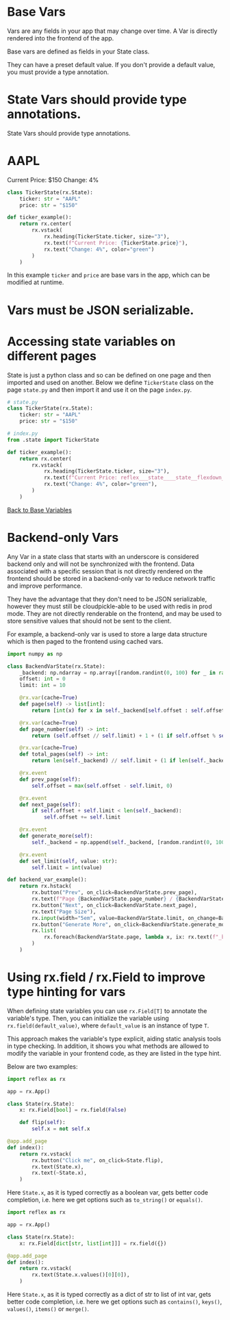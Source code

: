 # Base Vars

Vars are any fields in your app that may change over time. A Var is directly rendered into the frontend of the app.

Base vars are defined as fields in your State class.

They can have a preset default value. If you don't provide a default value, you must provide a type annotation.

<div data-orientation="vertical" data-variant="classic">
<div data-orientation="vertical" data-state="closed"></div>
</div>

# State Vars should provide type annotations.

State Vars should provide type annotations.

# AAPL

Current Price: $150
Change: 4%

```python
class TickerState(rx.State):
    ticker: str = "AAPL"
    price: str = "$150"

def ticker_example():
    return rx.center(
        rx.vstack(
            rx.heading(TickerState.ticker, size="3"),
            rx.text(f"Current Price: {TickerState.price}"),
            rx.text("Change: 4%", color="green")
        )
    )
```

In this example `ticker` and `price` are base vars in the app, which can be modified at runtime.

# Vars must be JSON serializable.

# Accessing state variables on different pages

State is just a python class and so can be defined on one page and then imported and used on another. Below we define `TickerState` class on the page `state.py` and then import it and use it on the page `index.py`.

```python
# state.py
class TickerState(rx.State):
    ticker: str = "AAPL"
    price: str = "$150"
```

```python
# index.py
from .state import TickerState

def ticker_example():
    return rx.center(
        rx.vstack(
            rx.heading(TickerState.ticker, size="3"),
            rx.text(f"Current Price: reflex___state____state__flexdown___modules____a4e3de79f19b87b4f4fce3d5f729c6b6b225d8d968533932d2e49adf411f2694____ticker_state.price", font_size="md"),
            rx.text("Change: 4%", color="green"),
        )
    )
```

[Back to Base Variables](/docs/vars/base-vars/#backend-only-vars)

# Backend-only Vars

Any Var in a state class that starts with an underscore is considered backend only and will not be synchronized with the frontend. Data associated with a specific session that is not directly rendered on the frontend should be stored in a backend-only var to reduce network traffic and improve performance.

They have the advantage that they don't need to be JSON serializable, however they must still be cloudpickle-able to be used with redis in prod mode. They are not directly renderable on the frontend, and may be used to store sensitive values that should not be sent to the client.

For example, a backend-only var is used to store a large data structure which is then paged to the frontend using cached vars.

```python
import numpy as np

class BackendVarState(rx.State):
    _backend: np.ndarray = np.array([random.randint(0, 100) for _ in range(100)])
    offset: int = 0
    limit: int = 10

    @rx.var(cache=True)
    def page(self) -> list[int]:
        return [int(x) for x in self._backend[self.offset : self.offset + self.limit]]

    @rx.var(cache=True)
    def page_number(self) -> int:
        return (self.offset // self.limit) + 1 + (1 if self.offset % self.limit else 0)

    @rx.var(cache=True)
    def total_pages(self) -> int:
        return len(self._backend) // self.limit + (1 if len(self._backend) % self.limit else 0)

    @rx.event
    def prev_page(self):
        self.offset = max(self.offset - self.limit, 0)

    @rx.event
    def next_page(self):
        if self.offset + self.limit < len(self._backend):
            self.offset += self.limit

    @rx.event
    def generate_more(self):
        self._backend = np.append(self._backend, [random.randint(0, 100) for _ in range(random.randint(0, 100))])

    @rx.event
    def set_limit(self, value: str):
        self.limit = int(value)

def backend_var_example():
    return rx.hstack(
        rx.button("Prev", on_click=BackendVarState.prev_page),
        rx.text(f"Page {BackendVarState.page_number} / {BackendVarState.total_pages}"),
        rx.button("Next", on_click=BackendVarState.next_page),
        rx.text("Page Size"),
        rx.input(width="5em", value=BackendVarState.limit, on_change=BackendVarState.set_limit),
        rx.button("Generate More", on_click=BackendVarState.generate_more),
        rx.list(
            rx.foreach(BackendVarState.page, lambda x, ix: rx.text(f"_backend[{ix + BackendVarState.offset}] = {x}"))
        )
    )
```

# Using rx.field / rx.Field to improve type hinting for vars

When defining state variables you can use `rx.Field[T]` to annotate the variable's type. Then, you can initialize the variable using `rx.field(default_value)`, where `default_value` is an instance of type `T`.

This approach makes the variable's type explicit, aiding static analysis tools in type checking. In addition, it shows you what methods are allowed to modify the variable in your frontend code, as they are listed in the type hint.

Below are two examples:

```python
import reflex as rx

app = rx.App()

class State(rx.State):
    x: rx.Field[bool] = rx.field(False)

    def flip(self):
        self.x = not self.x

@app.add_page
def index():
    return rx.vstack(
        rx.button("Click me", on_click=State.flip),
        rx.text(State.x),
        rx.text(~State.x),
    )
```

Here `State.x`, as it is typed correctly as a boolean var, gets better code completion, i.e. here we get options such as `to_string()` or `equals()`.

```python
import reflex as rx

app = rx.App()

class State(rx.State):
    x: rx.Field[dict[str, list[int]]] = rx.field({})

@app.add_page
def index():
    return rx.vstack(
        rx.text(State.x.values()[0][0]),
    )
```

Here `State.x`, as it is typed correctly as a dict of str to list of int var, gets better code completion, i.e. here we get options such as `contains()`, `keys()`, `values()`, `items()` or `merge()`.
